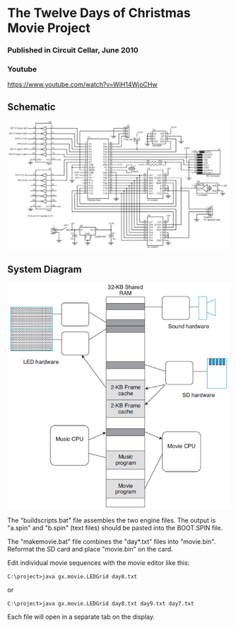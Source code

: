 # The Twelve Days of Christmas Movie Project

### Published in Circuit Cellar, June 2010

### Youtube
https://www.youtube.com/watch?v=WiH14WjoCHw

## Schematic

![](art/schematic.jpg)

## System Diagram

![](art/system.jpg)

The "buildscripts.bat" file assembles the two engine files. The output is "a.spin" and "b.spin" (text files) should be pasted
into the BOOT.SPIN file.

The "makemovie.bat" file combines the "day*.txt" files into "movie.bin". Reformat the SD card and place "movie.bin" on the card.

Edit individual movie sequences with the movie editor like this:

```
C:\project>java gx.movie.LEDGrid day8.txt
```

or

```
C:\project>java gx.movie.LEDGrid day8.txt day9.txt day7.txt
```

Each file will open in a separate tab on the display.
